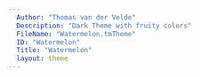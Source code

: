 ```yaml
---
  Author: "Thomas van der Velde"
  Description: "Dark Theme with fruity colors"
  FileName: "Watermelon.tmTheme"
  ID: "Watermelon"
  Title: "Watermelon"
  layout: theme
---
```

  